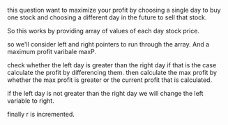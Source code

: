 this question want to maximize your profit by choosing a single day to buy one stock and choosing a different day in the future to sell that stock.

So this works by providing array of values of each day stock price.

so we'll consider left and right pointers to run through the array. And a maximum profit varibale maxP.

check whether the left day is greater than the right day if that is the case calculate the profit by differencing them. 
then calculate the max profit by whether the max profit is greater or the current profit that is calculated.

if the left day is not greater than the right day we will change the left variable to right. 

finally r is incremented.